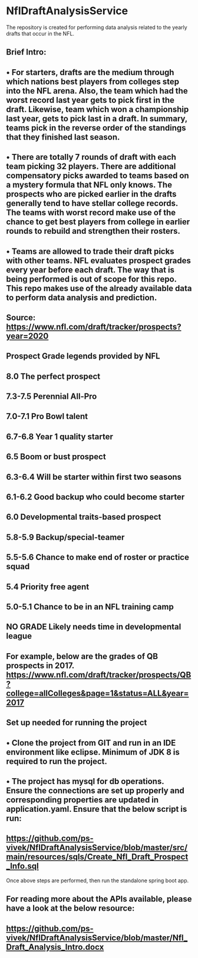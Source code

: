 # NflDraftAnalysisService
The repository is created for performing data analysis related to the yearly drafts that occur in the NFL. 

Brief Intro:
----------------------------------------------------
•	For starters, drafts are the medium through which nations best players from colleges step into the NFL arena. Also, the team which had the worst record last year gets to pick first in the draft. Likewise, team which won a championship last year, gets to pick last in a draft.  In summary, teams pick in the reverse order of the standings that they finished last season. 
----------------------------------------------------
•	There are totally 7 rounds of draft with each team picking 32 players. There are additional compensatory picks awarded to teams based on a mystery formula that NFL only knows. The prospects who are picked earlier in the drafts generally tend to have stellar college records. The teams with worst record make use of the chance to get best players from college in earlier rounds to rebuild and strengthen their rosters. 
----------------------------------------------------
•	Teams are allowed to trade their draft picks with other teams.
NFL evaluates prospect grades every year before each draft. The way that is being performed is out of scope for this repo. This repo makes use of the already available data to perform
data analysis and prediction.
----------------------------------------------------
Source: https://www.nfl.com/draft/tracker/prospects?year=2020
---------------------------------------
Prospect Grade legends provided by NFL
---------------------------------------
8.0	     The perfect prospect
---------------------------------
7.3-7.5	 Perennial All-Pro
---------------------------------
7.0-7.1	 Pro Bowl talent
---------------------------------
6.7-6.8	 Year 1 quality starter
---------------------------------
6.5	     Boom or bust prospect
---------------------------------
6.3-6.4	 Will be starter within first two seasons
---------------------------------
6.1-6.2	 Good backup who could become starter
---------------------------------
6.0	     Developmental traits-based prospect
---------------------------------
5.8-5.9	 Backup/special-teamer
---------------------------------
5.5-5.6	 Chance to make end of roster or practice squad
---------------------------------
5.4	     Priority free agent
---------------------------------
5.0-5.1	 Chance to be in an NFL training camp
---------------------------------
NO GRADE Likely needs time in developmental league
--------------------------------- 
For example, below are the grades of QB prospects in 2017.
https://www.nfl.com/draft/tracker/prospects/QB?college=allColleges&page=1&status=ALL&year=2017
--------------------------------------
Set up needed for running the project
--------------------------------------
•	Clone the project from GIT and run in an IDE environment like eclipse. Minimum of JDK 8 is required to run the project.
--------------------------------------
•	The project has mysql for db operations. Ensure the connections are set up properly and corresponding properties are updated in application.yaml. Ensure that the below script is run:
--------------------------------------
https://github.com/ps-vivek/NflDraftAnalysisService/blob/master/src/main/resources/sqls/Create_Nfl_Draft_Prospect_Info.sql
--------------------------------------
Once above steps are performed, then run the standalone spring boot app.

For reading more about the APIs available, please have a look at the below resource:
----------------------------------------------------------------------------------------------
https://github.com/ps-vivek/NflDraftAnalysisService/blob/master/Nfl_Draft_Analysis_Intro.docx
-----------------------------------------------------------------------------------------------
